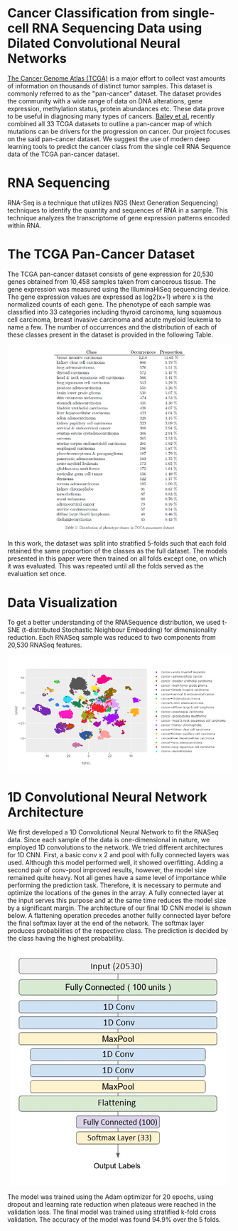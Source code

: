 # Cancer Classification from single-cell RNA Sequencing Data using Dilated Convolutional Neural Networks

[The Cancer Genome Atlas (TCGA)](https://www.nature.com/articles/ng.2764) is a major effort to collect vast amounts of information on thousands of distinct tumor samples. This dataset is commonly referred to as the "pan-cancer" dataset. The dataset provides the community with a wide range of data on DNA alterations, gene expression, methylation status, protein abundances etc. These data prove to be useful in diagnosing many types of cancers. [Bailey et al.](https://pubmed.ncbi.nlm.nih.gov/29625053/) recently combined all 33 TCGA datasets to outline a pan-cancer map of which mutations can be drivers for the progression on cancer. Our project focuses on the said pan-cancer dataset. We suggest the use of modern deep learning tools to predict the cancer class from the single cell RNA Sequence data of the TCGA pan-cancer dataset. 


# RNA Sequencing

RNA-Seq is a technique that utilizes NGS (Next Generation Sequencing) techniques to identify the quantity and sequences of RNA in a sample. This technique analyzes the transcriptome of gene expression patterns encoded within RNA. 

# The TCGA Pan-Cancer Dataset

The TCGA pan-cancer dataset consists of gene expression for 20,530 genes obtained from 10,458 samples taken from cancerous tissue. The gene expression was measured using the IlluminaHiSeq sequencing device. The gene expression values are expressed as log2(x+1) where x is the normalized counts of each gene. The phenotype of each sample was classified into 33 categories including thyroid carcinoma, lung squamous cell carcinoma, breast invasive carcinoma and acute myeloid leukemia to name a few. The number of occurrences and the distribution of each of these classes present in the dataset is provided in the following Table.

<p align="center">
    <img src="https://raw.githubusercontent.com/suhailnajeeb/tcga-cancer-predict/master/images/table.jpg">
</p>

In this work, the dataset was split into stratified 5-folds such that each fold retained the same proportion of the classes as the full dataset. The models presented in this paper were then trained on all folds except one, on which it was evaluated. This was repeated until all the folds served as the evaluation set once.

# Data Visualization

To get a better understanding of the RNASequence distribution, we used t-SNE (t-distributed Stochastic Neighbour Embedding) for dimensionality reduction. Each RNASeq sample was reduced to two components from 20,530 RNASeq features.

<p align="center">
    <img src="https://raw.githubusercontent.com/suhailnajeeb/tcga-cancer-predict/master/images/TSNE.png">
</p>

# 1D Convolutional Neural Network Architecture

We first developed a 1D Convolutional Neural Network to fit the RNASeq data. Since each sample of the data is one-dimensional in nature, we employed 1D convolutions to the network. We tried different architectures for 1D CNN. First, a basic conv x 2 and pool with fully connected layers was used. Although this model performed well, it showed overfitting. Adding a second pair of conv-pool improved results, however, the model size remained quite heavy. Not all genes have a same level of importance while performing the prediction task. Therefore, it is necessary to permute and optimize the locations of the genes in the array. A fully connected layer at the input serves this purpose and at the same time reduces the model size by a significant margin. The architecture of our final 1D CNN model is shown below. A flattening operation precedes another fullly connected layer before the final softmax layer at the end of the network. The softmax layer produces probabilities of the respective class. The prediction is decided by the class having the highest probability.

<p align="center">
    <img src="https://raw.githubusercontent.com/suhailnajeeb/tcga-cancer-predict/master/images/1dcnn_model.jpg">
</p>

The model was trained using the Adam optimizer for 20 epochs, using dropout and learning rate reduction when plateaus were reached in the validation loss. The final model was trained using stratified k-fold cross validation. The accuracy of the model was found 94.9% over the 5 folds. 

